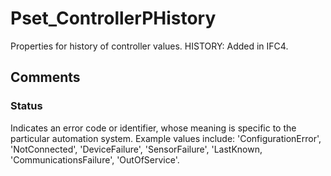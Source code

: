 # Pset_ControllerPHistory

Properties for history of controller values.  HISTORY: Added in IFC4.


## Comments

### Status

Indicates an error code or identifier, whose meaning is specific to the particular automation system.  Example values include: 'ConfigurationError', 'NotConnected', 'DeviceFailure', 'SensorFailure', 'LastKnown, 'CommunicationsFailure', 'OutOfService'.

